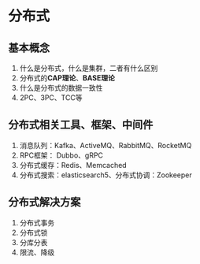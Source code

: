 # 分布式

## 基本概念

1. 什么是分布式，什么是集群，二者有什么区别
1. 分布式的**CAP理论**、**BASE理论**
1. 什么是分布式的数据一致性
1. 2PC、3PC、TCC等

## 分布式相关工具、框架、中间件

1. 消息队列：Kafka、ActiveMQ、RabbitMQ、RocketMQ
1. RPC框架： Dubbo、gRPC
1. 分布式缓存：Redis、Memcached
1. 分布式搜索：elasticsearch5、分布式协调：Zookeeper

## 分布式解决方案

1. 分布式事务
1. 分布式锁
1. 分库分表
1. 限流、降级
